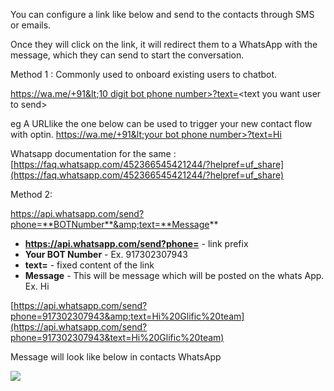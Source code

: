You can configure a link like below and send to the contacts through SMS or emails.

Once they will click on the link, it will redirect them to a WhatsApp with the message, which they can send to start the conversation.



Method 1 : Commonly used to onboard existing  users to chatbot.

[https://wa.me/+91&lt;10 digit bot phone number&gt;?text=](https://wa.me/+917772309999?text=Hi)&lt;text you want user to send&gt;

eg A URLlike the one below  can be used to trigger your new contact flow with optin. [https://wa.me/+91&lt;your bot phone number&gt;?text=Hi](https://wa.me/+917772309999?text=Hi)

Whatsapp documentation for the same : [https://faq.whatsapp.com/452366545421244/?helpref=uf_share](https://faq.whatsapp.com/452366545421244/?helpref=uf_share)

Method 2:

https://api.whatsapp.com/send?phone=**BOTNumber**&amp;text=**Message**

- **https://api.whatsapp.com/send?phone=** - link prefix
- **Your BOT Number** - Ex. 917302307943
- **text=** - fixed content of the link 
- **Message** - This will be message which will be posted on the whats App.  Ex. Hi

[https://api.whatsapp.com/send?phone=917302307943&amp;text=Hi%20Glific%20team](https://api.whatsapp.com/send?phone=917302307943&text=Hi%20Glific%20team)

Message will look like below in contacts WhatsApp

![](https://static.slab.com/prod/uploads/8k89m6if/posts/images/QLRYcHFm0uXkOMcyS9DSR-V7.png)
